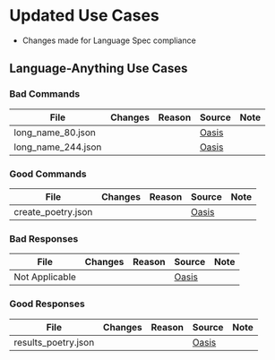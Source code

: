 # Updated Use Cases

  - Changes made for Language Spec compliance

## Language-Anything Use Cases

### Bad Commands

| File                 | Changes | Reason | Source                                                   | Note |
| -------------------- | ------- | ------ | -------------------------------------------------------- | ---- |
| long\_name\_80.json  |         |        | [Oasis](https://github.com/oasis-open/openc2-custom-aps) |      |
| long\_name\_244.json |         |        | [Oasis](https://github.com/oasis-open/openc2-custom-aps) |      |

### Good Commands

| File                | Changes | Reason | Source                                                   | Note |
| ------------------- | ------- | ------ | -------------------------------------------------------- | ---- |
| create\_poetry.json |         |        | [Oasis](https://github.com/oasis-open/openc2-custom-aps) |      |

### Bad Responses

| File           | Changes | Reason | Source                                                   | Note |
| -------------- | ------- | ------ | -------------------------------------------------------- | ---- |
| Not Applicable |         |        | [Oasis](https://github.com/oasis-open/openc2-custom-aps) |      |

### Good Responses

| File                 | Changes | Reason | Source                                                   | Note |
| -------------------- | ------- | ------ | -------------------------------------------------------- | ---- |
| results\_poetry.json |         |        | [Oasis](https://github.com/oasis-open/openc2-custom-aps) |      |
